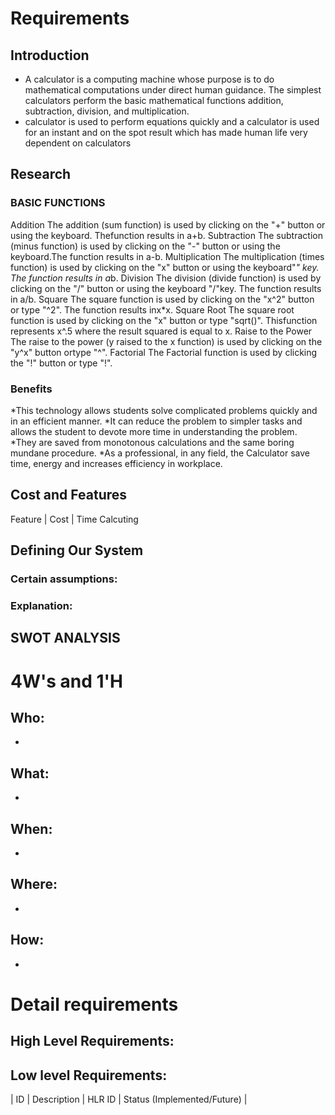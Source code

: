 # Requirements
## Introduction
 * A calculator is a computing machine whose purpose is to do mathematical computations under direct human guidance. The simplest calculators perform the basic mathematical functions addition, subtraction, division, and multiplication.
 * calculator is used to perform equations quickly and a calculator is used for an instant and on the spot result which has made human life very dependent on calculators
## Research
### BASIC FUNCTIONS
Addition
 The addition (sum function) is used by clicking on the "+" button or using the keyboard. Thefunction results in a+b.
Subtraction
 The subtraction (minus function) is used by clicking on the "-" button or using the keyboard.The function results in a-b.
Multiplication
 The multiplication (times function) is used by clicking on the "x" button or using the keyboard"*" key. The function results in a*b.
Division
 The division (divide function) is used by clicking on the "/" button or using the keyboard "/"key. The function results in a/b.
Square
 The square function is used by clicking on the "x^2" button or type "^2". The function results inx*x.
Square Root
 The square root function is used by clicking on the "x" button or type "sqrt()". Thisfunction represents x^.5 where the result squared is equal to x.
Raise to the Power
The raise to the power (y raised to the x function) is used by clicking on the "y^x" button ortype "^".
Factorial
 The Factorial function is used by clicking the "!" button or type "!".

### Benefits
*This technology allows students solve complicated problems quickly and in an efficient manner. 
*It can reduce the problem to simpler tasks and allows the student to devote more time in understanding the problem.
*They are saved from monotonous calculations and the same boring mundane procedure.
*As a professional, in any field, the Calculator save time, energy and increases efficiency in workplace.

## Cost and Features
Feature | Cost | Time
Calcuting  
## Defining Our System
### Certain assumptions:


### Explanation:


## SWOT ANALYSIS


# 4W&#39;s and 1&#39;H

## Who:
*

## What:
* 

## When:
* 
## Where:
*
## How:
* 

# Detail requirements
## High Level Requirements: 

##  Low level Requirements:
 
| ID | Description | HLR ID | Status (Implemented/Future) |

